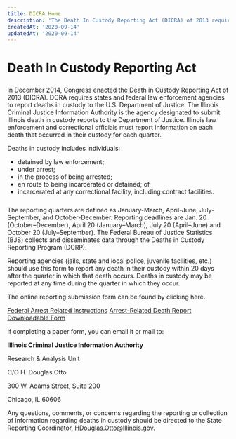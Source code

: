 ```yaml
---
title: DICRA Home
description: 'The Death In Custody Reporting Act (DICRA) of 2013 requires that some states that receive funding under the Omnibus Crime Contral and Safe Streets Act of 1968 to report to the Attorney General quarterly information regarding the death of any individual under custody of law enforcement officers.'
createdAt: '2020-09-14'
updatedAt: '2020-09-14'
---
```


# Death In Custody Reporting Act

<div style="margin-top: 25px"></div>

In December 2014, Congress enacted the Death in Custody Reporting Act of 2013 (DICRA). DCRA requires states and federal law enforcement agencies to report deaths in custody to the U.S. Department of Justice. The Illinois Criminal Justice Information Authority is the agency designated to submit Illinois death in custody reports to the Department of Justice. Illinois law enforcement and correctional officials must report information on each death that occurred in their custody for each quarter. 

Deaths in custody includes individuals:
* detained by law enforcement; 
* under arrest; 
* in the process of being arrested; 
* en route to being incarcerated or detained; of 
* incarcerated at any correctional facility, including contract facilities.

<div style="margin-top: 25px"></div>

The reporting quarters are defined as January-March, April-June, July-September, and October-December. Reporting deadlines are Jan. 20 (October–December), April 20 (January–March), July 20 (April–June) and October 20 (July–September). The Federal Bureau of Justice Statistics (BJS) collects and disseminates data through the Deaths in Custody Reporting Program (DCRP).

Reporting agencies (jails, state and local police, juvenile facilities, etc.) should use this form to report any death in their custody within 20 days after the quarter in which that death occurs. Deaths in custody may be reported at any time during the quarter in which they occur.  

The online reporting submission form can be found by clicking here. 

[Federal Arrest Related Instructions](https://www.bjs.gov/content/pub/pdf/ard12_qbyq_guide.pdf)
[Arrest-Related Death Report Downloadable Form](https://www.bjs.gov/content/pub/pdf/cj11a_12.pdf) 

If completing a paper form, you can email it or mail to:

**Illinois Criminal Justice Information Authority**

Research & Analysis Unit

C/O H. Douglas Otto

300 W. Adams Street, Suite 200

Chicago, IL 60606

Any questions, comments, or concerns regarding the reporting or collection of information regarding deaths in custody should be directed to the State Reporting Coordinator, HDouglas.Otto@Illinois.gov. 

<submit-button href="https://icjia.az1.qualtrics.com/jfe/form/SV_cZuWg0gnw2d9NXv"></submit-button>


